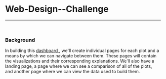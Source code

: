 <h1>Web-Design--Challenge</h1>
<hr>
<br>
<h3>Background</h3>
In building this <a href = 'https://karla-flores.github.io/Web-Design--Challenge/'> dashboard </a>, we'll create individual pages for each plot and a means by which we can navigate between them. These pages will contain the visualizations and their corresponding explanations. We'll also have a landing page, a page where we can see a comparison of all of the plots, and another page where we can view the data used to build them.

